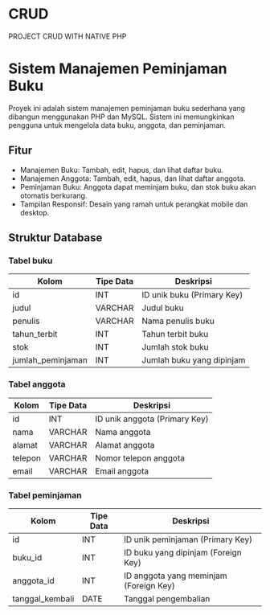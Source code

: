 # CRUD
PROJECT CRUD WITH NATIVE PHP

# Sistem Manajemen Peminjaman Buku

Proyek ini adalah sistem manajemen peminjaman buku sederhana yang dibangun menggunakan PHP dan MySQL. Sistem ini memungkinkan pengguna untuk mengelola data buku, anggota, dan peminjaman.

## Fitur
- Manajemen Buku: Tambah, edit, hapus, dan lihat daftar buku.
- Manajemen Anggota: Tambah, edit, hapus, dan lihat daftar anggota.
- Peminjaman Buku: Anggota dapat meminjam buku, dan stok buku akan otomatis berkurang.
- Tampilan Responsif: Desain yang ramah untuk perangkat mobile dan desktop.

## Struktur Database

### Tabel buku
| Kolom              | Tipe Data  | Deskripsi                     |
|--------------------|------------|-------------------------------|
| id                 | INT        | ID unik buku (Primary Key)    |
| judul              | VARCHAR    | Judul buku                    |
| penulis            | VARCHAR    | Nama penulis buku             |
| tahun_terbit       | INT        | Tahun terbit buku             |
| stok               | INT        | Jumlah stok buku              |
| jumlah_peminjaman  | INT        | Jumlah buku yang dipinjam      |

### Tabel anggota
| Kolom              | Tipe Data  | Deskripsi                     |
|--------------------|------------|-------------------------------|
| id                 | INT        | ID unik anggota (Primary Key) |
| nama               | VARCHAR    | Nama anggota                  |
| alamat             | VARCHAR    | Alamat anggota                |
| telepon            | VARCHAR    | Nomor telepon anggota         |
| email              | VARCHAR    | Email anggota                 |

### Tabel peminjaman
| Kolom              | Tipe Data  | Deskripsi                     |
|--------------------|------------|-------------------------------|
| id                 | INT        | ID unik peminjaman (Primary Key) |
| buku_id            | INT        | ID buku yang dipinjam (Foreign Key) |
| anggota_id         | INT        | ID anggota yang meminjam (Foreign Key) |
| tanggal_kembali    | DATE       | Tanggal pengembalian |
